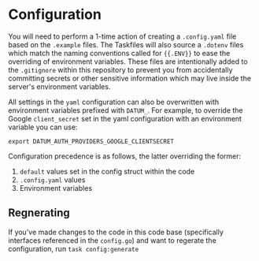 # Configuration

You will need to perform a 1-time action of creating a `.config.yaml` file based on the `.example` files. 
The Taskfiles will also source a `.dotenv` files which match the naming conventions called for `{{.ENV}}` to ease the overriding of environment variables. These files are intentionally added to the `.gitignore` within this repository to prevent you from accidentally committing secrets or other sensitive information which may live inside the server's environment variables.

All settings in the `yaml` configuration can also be overwritten with environment variables prefixed with `DATUM_`. For example, to override the Google `client_secret` set in the yaml configuration with an environment variable you can use: 

```
export DATUM_AUTH_PROVIDERS_GOOGLE_CLIENTSECRET
```

Configuration precedence is as follows, the latter overriding the former:

1. `default` values set in the config struct within the code
1. `.config.yaml` values
1. Environment variables

## Regnerating

If you've made changes to the code in this code base (specifically interfaces referenced in the `config.go`) and want to regerate the configuration, run `task config:generate`